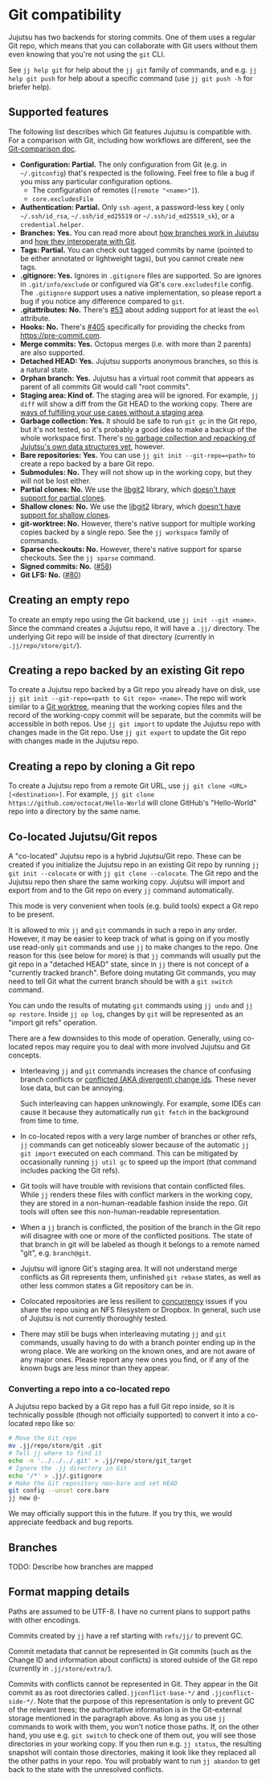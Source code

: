 # Git compatibility

Jujutsu has two backends for storing commits. One of them uses a regular Git
repo, which means that you can collaborate with Git users without them even
knowing that you're not using the `git` CLI.

See `jj help git` for help about the `jj git` family of commands, and e.g.
`jj help git push` for help about a specific command (use `jj git push -h` for
briefer help).


## Supported features

The following list describes which Git features Jujutsu is compatible with. For
a comparison with Git, including how workflows are different, see the
[Git-comparison doc](git-comparison.md).

* **Configuration: Partial.** The only configuration from Git (e.g. in
  `~/.gitconfig`) that's respected is the following. Feel free to file a bug if
  you miss any particular configuration options.
  * The configuration of remotes (`[remote "<name>"]`).
  * `core.excludesFile`
* **Authentication: Partial.** Only `ssh-agent`, a password-less key (
  only `~/.ssh/id_rsa`, `~/.ssh/id_ed25519` or `~/.ssh/id_ed25519_sk`), or
  a `credential.helper`.
* **Branches: Yes.** You can read more about
  [how branches work in Jujutsu](branches.md)
  and [how they interoperate with Git](#branches).
* **Tags: Partial.** You can check out tagged commits by name (pointed to be
  either annotated or lightweight tags), but you cannot create new tags.
* **.gitignore: Yes.** Ignores in `.gitignore` files are supported. So are
  ignores in `.git/info/exclude` or configured via Git's `core.excludesfile`
  config. The `.gitignore` support uses a native implementation, so please
  report a bug if you notice any difference compared to `git`.  
* **.gitattributes: No.** There's [#53](https://github.com/martinvonz/jj/issues/53)
  about adding support for at least the `eol` attribute.
* **Hooks: No.** There's [#405](https://github.com/martinvonz/jj/issues/405)
  specifically for providing the checks from https://pre-commit.com.
* **Merge commits: Yes.** Octopus merges (i.e. with more than 2 parents) are
  also supported.
* **Detached HEAD: Yes.** Jujutsu supports anonymous branches, so this is a
  natural state.
* **Orphan branch: Yes.** Jujutsu has a virtual root commit that appears as
  parent of all commits Git would call "root commits".
* **Staging area: Kind of.** The staging area will be ignored. For example,
  `jj diff` will show a diff from the Git HEAD to the working copy. There are
  [ways of fulfilling your use cases without a staging
  area](https://github.com/martinvonz/jj/blob/main/docs/git-comparison.md#the-index).  
* **Garbage collection: Yes.** It should be safe to run `git gc` in the Git
  repo, but it's not tested, so it's probably a good idea to make a backup of
  the whole workspace first. There's [no garbage collection and repacking of
  Jujutsu's own data structures yet](https://github.com/martinvonz/jj/issues/12),
  however.
* **Bare repositories: Yes.** You can use `jj git init --git-repo=<path>` to
  create a repo backed by a bare Git repo.
* **Submodules: No.** They will not show up in the working copy, but they will
  not be lost either.
* **Partial clones: No.** We use the [libgit2](https://libgit2.org/) library,
  which [doesn't have support for partial clones](https://github.com/libgit2/libgit2/issues/5564).
* **Shallow clones: No.** We use the [libgit2](https://libgit2.org/) library,
  which [doesn't have support for shallow clones](https://github.com/libgit2/libgit2/issues/3058).
* **git-worktree: No.** However, there's native support for multiple working
  copies backed by a single repo. See the `jj workspace` family of commands.
* **Sparse checkouts: No.** However, there's native support for sparse
  checkouts. See the `jj sparse` command.
* **Signed commits: No.** ([#58](https://github.com/martinvonz/jj/issues/58))
* **Git LFS: No.** ([#80](https://github.com/martinvonz/jj/issues/80))


## Creating an empty repo

To create an empty repo using the Git backend, use `jj init --git <name>`. Since
the command creates a Jujutsu repo, it will have a `.jj/` directory. The
underlying Git repo will be inside of that directory (currently in
`.jj/repo/store/git/`).


## Creating a repo backed by an existing Git repo

To create a Jujutsu repo backed by a Git repo you already have on disk, use
`jj git init --git-repo=<path to Git repo> <name>`. The repo will work similar
to a [Git worktree](https://git-scm.com/docs/git-worktree), meaning that the
working copies files and the record of the working-copy commit will be separate,
but the commits will be accessible in both repos. Use `jj git import` to update
the Jujutsu repo with changes made in the Git repo. Use `jj git export` to
update the Git repo with changes made in the Jujutsu repo.

## Creating a repo by cloning a Git repo

To create a Jujutsu repo from a remote Git URL, use `jj git clone <URL>
[<destination>]`. For example, `jj git clone
https://github.com/octocat/Hello-World` will clone GitHub's "Hello-World" repo
into a directory by the same name.


## Co-located Jujutsu/Git repos

A "co-located" Jujutsu repo is a hybrid Jujutsu/Git repo. These can be created
if you initialize the Jujutsu repo in an existing Git repo by running `jj git
init --colocate` or with `jj git clone --colocate`. The Git repo and the Jujutsu
repo then share the same working copy. Jujutsu will import and export from and
to the Git repo on every `jj` command automatically.

This mode is very convenient when tools (e.g. build tools) expect a Git repo to
be present.

It is allowed to mix `jj` and `git` commands in such a repo in any order.
However, it may be easier to keep track of what is going on if you mostly use
read-only `git` commands and use `jj` to make changes to the repo. One reason
for this (see below for more) is that `jj` commands will usually put the git
repo in a "detached HEAD" state, since in `jj` there is not concept of a
"currently tracked branch". Before doing mutating Git commands, you may need to
tell Git what the current branch should be with a `git switch` command.

You can undo the results of mutating `git` commands using `jj undo` and `jj op
restore`. Inside `jj op log`, changes by `git` will be represented as an "import
git refs" operation.

There are a few downsides to this mode of operation. Generally, using co-located
repos may require you to deal with more involved Jujutsu and Git concepts.

* Interleaving `jj` and `git` commands increases the chance of confusing branch
  conflicts or [conflicted (AKA divergent) change
  ids](glossary.md#divergent-change). These never lose data, but can be
  annoying.

    Such interleaving can happen unknowingly. For example, some IDEs can cause
  it because they automatically run `git fetch` in the background from time to
  time.

* In co-located repos with a very large number of branches or other refs, `jj`
  commands can get noticeably slower because of the automatic `jj git import`
  executed on each command. This can be mitigated by occasionally running `jj util
  gc` to speed up the import (that command includes packing the Git refs).

* Git tools will have trouble with revisions that contain conflicted files. While
  `jj` renders these files with conflict markers in the working copy, they are
  stored in a non-human-readable fashion inside the repo. Git tools will often
  see this non-human-readable representation.

* When a `jj` branch is conflicted, the position of the branch in the Git repo
  will disagree with one or more of the conflicted positions. The state of that
  branch in git will be labeled as though it belongs to a remote named "git",
  e.g. `branch@git`.

* Jujutsu will ignore Git's staging area. It will not understand merge conflicts
  as Git represents them, unfinished `git rebase` states, as well as other less
  common states a Git repository can be in.

* Colocated repositories are less resilient to
  [concurrency](technical/concurrency.md#syncing-with-rsync-nfs-dropbox-etc)
  issues if you share the repo using an NFS filesystem or Dropbox. In general,
  such use of Jujutsu is not currently thoroughly tested.

* There may still be bugs when interleaving mutating `jj` and `git` commands,
  usually having to do with a branch pointer ending up in the wrong place. We
  are working on the known ones, and are not aware of any major ones. Please
  report any new ones you find, or if any of the known bugs are less minor than
  they appear.

### Converting a repo into a co-located repo

A Jujutsu repo backed by a Git repo has a full Git repo inside, so it is
technically possible (though not officially supported) to convert it into a
co-located repo like so:

```bash
# Move the Git repo
mv .jj/repo/store/git .git
# Tell jj where to find it
echo -n '../../../.git' > .jj/repo/store/git_target
# Ignore the .jj directory in Git
echo '/*' > .jj/.gitignore
# Make the Git repository non-bare and set HEAD
git config --unset core.bare
jj new @-
```

We may officially support this in the future. If you try this, we would
appreciate feedback and bug reports.

## Branches

TODO: Describe how branches are mapped


## Format mapping details

Paths are assumed to be UTF-8. I have no current plans to support paths with
other encodings.

Commits created by `jj` have a ref starting with `refs/jj/` to prevent GC.

Commit metadata that cannot be represented in Git commits (such as the Change
ID and information about conflicts) is stored outside of the Git repo (currently
in `.jj/store/extra/`).

Commits with conflicts cannot be represented in Git. They appear in the Git
commit as as root directories called`.jjconflict-base-*/` and
`.jjconflict-side-*/`. Note that the purpose of this representation is only to
prevent GC of the relevant trees; the authoritative information is in the
Git-external storage mentioned in the paragraph above. As long as you use `jj`
commands to work with them, you won't notice those paths. If, on the other hand,
you use e.g. `git switch` to check one of them out, you will see those
directories in your working copy. If you then run e.g. `jj status`, the
resulting snapshot will contain those directories, making it look like they
replaced all the other paths in your repo. You will probably want to run
`jj abandon` to get back to the state with the unresolved conflicts.
